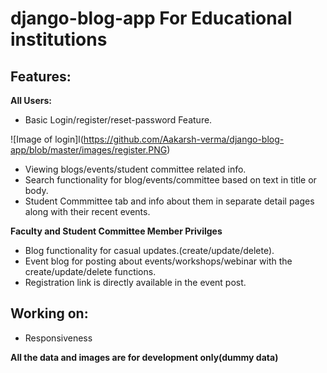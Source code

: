 # django-blog-app  For Educational institutions

## Features:
**All Users:**
* Basic Login/register/reset-password Feature.

![Image of login]l(https://github.com/Aakarsh-verma/django-blog-app/blob/master/images/register.PNG)

* Viewing blogs/events/student committee related info.
* Search functionality for blog/events/committee based on text in title or body.
* Student Commmittee tab and info about them in separate detail pages along with their recent events.


**Faculty and Student Committee Member Privilges**
* Blog functionality for casual updates.(create/update/delete).
* Event blog for posting about events/workshops/webinar with the create/update/delete functions.
* Registration link is directly available in the event post.

## Working on:
* Responsiveness


**All the data and images are for development only(dummy data)**
